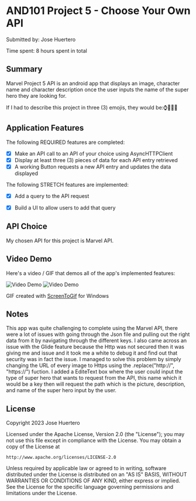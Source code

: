 <!-- (This is a comment) INSTRUCTIONS: Go through this page and fill out any **bolded** entries with their correct values.-->

# AND101 Project 5 - Choose Your Own API

Submitted by: Jose Huertero

Time spent: 8 hours spent in total

## Summary

Marvel Project 5 API is an android app that displays an image, character name and character description once the user inputs the name of the super hero they are looking for.

If I had to describe this project in three (3) emojis, they would be:⌚🦹‍♀️📱

## Application Features

<!-- (This is a comment) Please be sure to change the [ ] to [x] for any features you completed.  If a feature is not checked [x], you might miss the points for that item! -->

The following REQUIRED features are completed:

- [x] Make an API call to an API of your choice using AsyncHTTPClient
- [x] Display at least three (3) pieces of data for each API entry retrieved
- [x] A working Button requests a new API entry and updates the data displayed

The following STRETCH features are implemented:

- [x] Add a query to the API request
- [x] Build a UI to allow users to add that query


## API Choice

My chosen API for this project is Marvel API.

## Video Demo

Here's a video / GIF that demos all of the app's implemented features:

<img src='https://imgur.com/ckpYNrB.gif' title='Video Demo' width='' alt='Video Demo' />
<img src='https://imgur.com/OfSXMbf.gif' title='Video Demo' width='' alt='Video Demo' />

GIF created with [ScreenToGif](https://www.screentogif.com/) for Windows


## Notes
This app was quite challenging to complete using the Marvel API, there were a lot of issues with going through the Json file and pulling out the right data from it by navigating through the different keys.
I also came across an issue with the Glide feature because the Http was not secured then it was giving me and issue and it took me a white to debug it and find out that security was in fact the issue. I managed to solve 
this problem by simply changing the URL of every image to Https using the .replace("http://", "https://") fuction. I added a EditeText box where the user could input the type of super hero that wants to request from the API, 
this name which it would be a key then will request the path which is the picture, description, and name of the super hero input by the user.


## License

Copyright 2023 Jose Huertero

Licensed under the Apache License, Version 2.0 (the "License");
you may not use this file except in compliance with the License.
You may obtain a copy of the License at

    http://www.apache.org/licenses/LICENSE-2.0

Unless required by applicable law or agreed to in writing, software
distributed under the License is distributed on an "AS IS" BASIS,
WITHOUT WARRANTIES OR CONDITIONS OF ANY KIND, either express or implied.
See the License for the specific language governing permissions and
limitations under the License.
